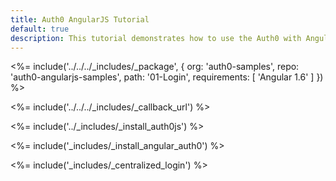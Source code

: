 ```yaml
---
title: Auth0 AngularJS Tutorial
default: true
description: This tutorial demonstrates how to use the Auth0 with AngularJS applications
---
```


<%= include('../../../_includes/_package', {
  org: 'auth0-samples',
  repo: 'auth0-angularjs-samples',
  path: '01-Login',
  requirements: [
    'Angular 1.6'
  ]
}) %>


<%= include('../../../_includes/_callback_url') %>

<%= include('../_includes/_install_auth0js') %>

<%= include('_includes/_install_angular_auth0') %>

<%= include('_includes/_centralized_login') %>